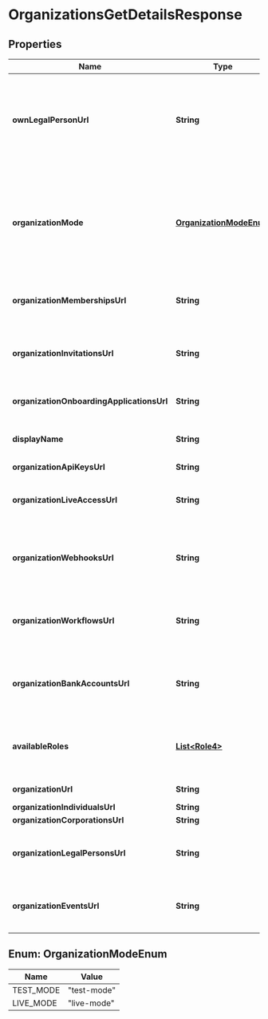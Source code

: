 

# OrganizationsGetDetailsResponse


## Properties

| Name | Type | Description | Notes |
|------------ | ------------- | ------------- | -------------|
|**ownLegalPersonUrl** | **String** | Link to the [legal person](http://docs.griffin.com) that represents the [organization](http://docs.griffin.com); this can be an individual or a company. |  |
|**organizationMode** | [**OrganizationModeEnum**](#OrganizationModeEnum) | The organization can either be a sandbox organization or a live one; Check out our guide for [sandbox mode vs live mode](http://docs.griffin.com). |  |
|**organizationMembershipsUrl** | **String** | Link to the [memberships](http://docs.griffin.com) for this [organization](http://docs.griffin.com). |  |
|**organizationInvitationsUrl** | **String** | Link to the resource that enables you to [invite](http://docs.griffin.com) new [users](http://docs.griffin.com) to this [organization](http://docs.griffin.com). |  |
|**organizationOnboardingApplicationsUrl** | **String** | Link to the [Reliance onboarding](http://docs.griffin.com). |  [optional] |
|**displayName** | **String** | The mutable display name for the Organisation |  |
|**organizationApiKeysUrl** | **String** |  |  |
|**organizationLiveAccessUrl** | **String** | Link to the resource that enables you to request live access. |  |
|**organizationWebhooksUrl** | **String** | Link to the endpoint which enables webhook creation. |  |
|**organizationWorkflowsUrl** | **String** | Link to the onboarding [workflows](http://docs.griffin.com) configured for this [organization](http://docs.griffin.com). |  |
|**organizationBankAccountsUrl** | **String** | Link to the [bank accounts](http://docs.griffin.com) managed by this [organization](http://docs.griffin.com). |  |
|**availableRoles** | [**List&lt;Role4&gt;**](Role4.md) | The subset of [roles](http://docs.griffin.com) available to [members](http://docs.griffin.com) of this [organization](http://docs.griffin.com). |  |
|**organizationUrl** | **String** | Link to the [organization](http://docs.griffin.com). |  |
|**organizationIndividualsUrl** | **String** |  |  |
|**organizationCorporationsUrl** | **String** |  |  |
|**organizationLegalPersonsUrl** | **String** | Link to the [legal persons](http://docs.griffin.com) grouped under this [organization](http://docs.griffin.com). |  |
|**organizationEventsUrl** | **String** | Link to the endpoint which lists an organization&#39;s events. |  |



## Enum: OrganizationModeEnum

| Name | Value |
|---- | -----|
| TEST_MODE | &quot;test-mode&quot; |
| LIVE_MODE | &quot;live-mode&quot; |



